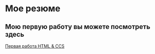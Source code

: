 # Мое резюме

## Мою первую работу вы можете посмотреть здесь

[Первая работа HTML & CCS](https://calllok.github.io/resume/)
